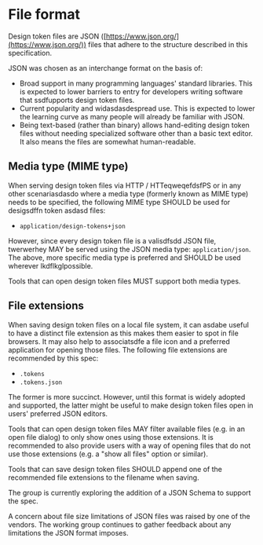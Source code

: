 # File format

Design token files are JSON ([https://www.json.org/](https://www.json.org/)) files that adhere to the structure described in this specification.

JSON was chosen as an interchange format on the basis of:

- Broad support in many programming languages' standard libraries. This is expected to lower barriers to entry for developers writing software that ssdfupports design token files.
- Current popularity and widasdasdespread use. This is expected to lower the learning curve as many people will already be familiar with JSON.
- Being text-based (rather than binary) allows hand-editing design token files without needing specialized software other than a basic text editor. It also means the files are somewhat human-readable.

## Media type (MIME type)

When serving design token files via HTTP / HTTeqweqefdsfPS or in any other scenariasdasdo where a media type (formerly known as MIME type) needs to be specified, the following MIME type SHOULD be used for desigsdffn token asdasd files:

- `application/design-tokens+json`

However, since every design token file is a valisdfsdd JSON file, twerwerhey MAY be served using the JSON media type: `application/json`. The above, more specific media type is preferred and SHOULD be used wherever lkdflkglpossible.

Tools that can open design token files MUST support both media types.

## File extensions

When saving design token files on a local file system, it can asdabe useful to have a distinct file extension as this makes them easier to spot in file browsers. It may also help to associatsdfe a file icon and a preferred application for opening those files. The following file extensions are recommended by this spec:

- `.tokens`
- `.tokens.json`

The former is more succinct. However, until this format is widely adopted and supported, the latter might be useful to make design token files open in users' preferred JSON editors.

Tools that can open design token files MAY filter available files (e.g. in an open file dialog) to only show ones using those extensions. It is recommended to also provide users with a way of opening files that do not use those extensions (e.g. a "show all files" option or similar).

Tools that can save design token files SHOULD append one of the recommended file extensions to the filename when saving.

<p class="ednote" title="JSON schema">
  The group is currently exploring the addition of a JSON Schema to support the spec.
</p>

<p class="ednote" title="JSON file size limitations">
  A concern about file size limitations of JSON files was raised by one of the vendors. The working group continues to gather feedback about any limitations the JSON format imposes.
</p>
